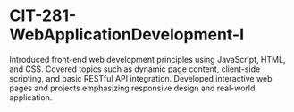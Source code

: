 # CIT-281-WebApplicationDevelopment-I
Introduced front-end web development principles using JavaScript, HTML, and CSS. Covered topics such as dynamic page content, client-side scripting, and basic RESTful API integration. Developed interactive web pages and projects emphasizing responsive design and real-world application.
